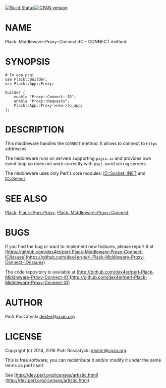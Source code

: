 [![Build Status](https://travis-ci.org/dex4er/perl-Plack-Middleware-Proxy-Connect-IO.svg?branch=master)](https://travis-ci.org/dex4er/perl-Plack-Middleware-Proxy-Connect-IO)[![CPAN version](https://badge.fury.io/pl/Plack-Middleware-Proxy-Connect-IO.svg)](https://metacpan.org/release/Plack-Middleware-Proxy-Connect-IO)

# NAME

Plack::Middleware::Proxy::Connect::IO - CONNECT method

# SYNOPSIS

    # In app.psgi
    use Plack::Builder;
    use Plack::App::Proxy;

    builder {
        enable "Proxy::Connect::IO";
        enable "Proxy::Requests";
        Plack::App::Proxy->new->to_app;
    };

# DESCRIPTION

This middleware handles the `CONNECT` method. It allows to connect to
`https` addresses.

The middleware runs on servers supporting `psgix.io` and provides own
event loop so does not work correctly with `psgi.nonblocking` servers.

The middleware uses only Perl's core modules: [IO::Socket::INET](https://metacpan.org/pod/IO::Socket::INET) and
[IO::Select](https://metacpan.org/pod/IO::Select).

# SEE ALSO

[Plack](https://metacpan.org/pod/Plack), [Plack::App::Proxy](https://metacpan.org/pod/Plack::App::Proxy), [Plack::Middleware::Proxy::Connect](https://metacpan.org/pod/Plack::Middleware::Proxy::Connect).

# BUGS

If you find the bug or want to implement new features, please report it at
[https://github.com/dex4er/perl-Plack-Middleware-Proxy-Connect-IO/issues](https://github.com/dex4er/perl-Plack-Middleware-Proxy-Connect-IO/issues)

The code repository is available at
[http://github.com/dex4er/perl-Plack-Middleware-Proxy-Connect-IO](http://github.com/dex4er/perl-Plack-Middleware-Proxy-Connect-IO)

# AUTHOR

Piotr Roszatycki <dexter@cpan.org>

# LICENSE

Copyright (c) 2014, 2016 Piotr Roszatycki <dexter@cpan.org>.

This is free software; you can redistribute it and/or modify it under
the same terms as perl itself.

See [http://dev.perl.org/licenses/artistic.html](http://dev.perl.org/licenses/artistic.html)
